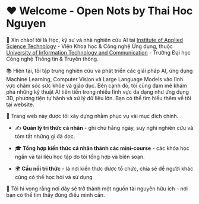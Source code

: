# ❤️ Welcome - Open Nots by Thai Hoc Nguyen

👋 Xin chào! tôi là Học, kỹ sư và nhà nghiên cứu AI tại [Institute of Applied Science Technology](https://iast.ictu.edu.vn) - Viện Khoa học & Công nghệ Ứng dụng, thuộc [University of Information Technology and Communication](https://ictu.edu.vn) - Trường Đại học Công nghệ Thông tin & Truyền thông. 

📚 Hiện tại, tôi tập trung nghiên cứu và phát triển các giải pháp AI, ứng dụng Machine Learning, Computer Vision và Large Language Models vào lĩnh vực chăm sóc sức khỏe và giáo dục. Bên cạnh đó, tôi cũng đam mê khám phá những kỹ thuật AI tiên tiến trong nhiều lĩnh vực da dạng như ứng dụng 3D, phương tiện tự hành và xử lý dữ liệu lớn. Bạn có thề tìm hiểu thêm về tôi tại website.

🧠 Trang web này được tôi xây dựng nhằm phục vụ vài mục đích chính.

- ✍️ **Quản lý tri thức cá nhân** - ghi chú hằng ngày, suy nghĩ nghiên cứu và tóm tắt những gì đã đọc.

- 🎓 **Tổng hợp kiến thức cá nhân thành các mini-course** - các khóa học ngắn và tài liệu học tập do tôi tổng hợp và biên soạn.

- 🌍 **Cầu nối tri thức** - là nơi kiến thức được tổ chức, chia sẻ để người khác cũng có thể học hỏi và sử dụng

🚀 Tôi hi vọng rằng nơi đây sẽ trở thành một nguồn tài nguyên hữu ích - nơi bạn có thể tìm thấy đúng điều mình cần.


